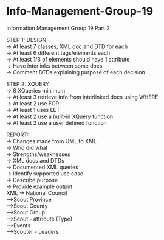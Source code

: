 # Info-Management-Group-19

Information Management Group 19 Part 2 <br />

STEP 1: DESIGN <br />
    -> At least 7 classes, XML doc and DTD for each <br />
    -> At least 6 different tags/elements each <br />
    -> At least 1/3 of elements should have 1 attribute <br />
    -> Have interlinks between some docs <br />
    -> Comment DTDs explaining purpose of each decision <br />

STEP 2: XQUERY <br />
    -> 8 XQueries minimum <br />
    -> At least 3 retrieve info from interlinked docs using WHERE <br />
    -> At least 2 use FOR <br />
    -> At least 1 uses LET <br />
    -> At least 2 use a built-in XQuery function <br />
    -> At least 2 use a user defined function <br />

REPORT: <br />
    -> Changes made from UML to XML <br />
    -> Who did what <br />
    -> Strengths/weaknesses <br />
    -> XML docs and DTDs <br />
    -> Documented XML queries <br />
        -> Identify supported use case <br />
        -> Describe purpose <br />
        -> Provide example output <br />
       XML -> National Council  <br />
            -->Scout Province <br />
             -->Scout County   <br />
             -->Scout Group    <br />
             -->Scout - attribute (Type)   <br />
             -->Events <br />
             -->Scouter - Leaders  <br />
             
